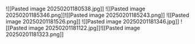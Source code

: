 ![[Pasted image 20250201180538.jpg]]
![[Pasted image 20250201185346.png]]![[Pasted image 20250201185243.png]]
![[Pasted image 20250201181526.png]]
![[Pasted image 20250201181346.jpg]]
![[Pasted image 20250201181122.jpg]]![[Pasted image 20250201181323.png]]